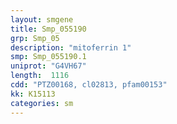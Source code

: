 ```yaml
---
layout: smgene
title: Smp_055190
grp: Smp_05
description: "mitoferrin 1"
smp: Smp_055190.1
uniprot: "G4VH67"
length:  1116
cdd: "PTZ00168, cl02813, pfam00153"
kk: K15113
categories: sm
---
```

